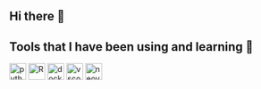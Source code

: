 ## Hi there 👋


<h2> Tools that I have been using and learning 🔧</h2>
<p align="left">
<img src="https://cdn.jsdelivr.net/gh/devicons/devicon@latest/icons/python/python-original.svg" alt = "python" width="30" height="30"/>
<img src="https://cdn.jsdelivr.net/gh/devicons/devicon@latest/icons/rstudio/rstudio-original.svg" alt = "R" width="30" height="30"/>
<img src="https://cdn.jsdelivr.net/gh/devicons/devicon@latest/icons/docker/docker-original.svg" alt = "docker" width="30" height="30"/>
<img src="https://cdn.jsdelivr.net/gh/devicons/devicon/icons/vscode/vscode-original.svg" alt="vscode" width="30" height="30"/>
<img src="https://cdn.jsdelivr.net/gh/devicons/devicon@latest/icons/neovim/neovim-original.svg" alt="neovim" width="30" height="30"/>
</p>
